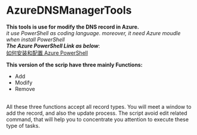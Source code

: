 # AzureDNSManagerTools
**This tools is use for modify the DNS record in Azure.** <br>
*it use PowerShell as coding language. moreover, it need Azure moudle when install PowerShell*<br>
***The Azure PowerShell Link as below***:<br>
[如何安装和配置 Azure PowerShell](https://docs.azure.cn/zh-cn/powershell-install-configure)

**This version of  the scrip have three mainly Functions:**<br>
* Add
* Modify
* Remove
<br>
All these three functions accept all record types.
You will meet a window to add the record, and also the update process. The script avoid edit related command, that will help you to concentrate you attention to execute these type of tasks.
